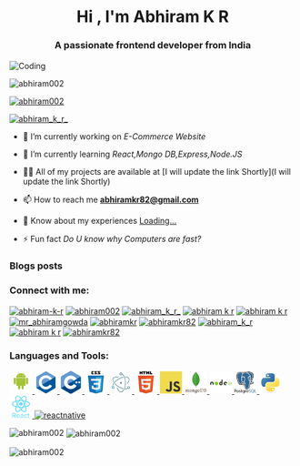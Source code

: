 <h1 align="center">Hi , I'm Abhiram K R</h1>
<h3 align="center">A passionate frontend developer from India</h3>
<img align="center" alt="Coding" width="400" src="
https://github.com/abhiram002/abhiram002/assets/109401380/2d84e87d-3ff0-468d-9ef4-996d84af64dc">
<p align="left"> <img src="https://komarev.com/ghpvc/?username=abhiram002&label=Profile%20views&color=0e75b6&style=flat" alt="abhiram002" /> </p>

<p align="left"> <a href="https://github.com/ryo-ma/github-profile-trophy"><img src="https://github-profile-trophy.vercel.app/?username=abhiram002" alt="abhiram002" /></a> </p>

<p align="left"> <a href="https://twitter.com/abhiram_k_r_" target="blank"><img src="https://img.shields.io/twitter/follow/abhiram_k_r_?logo=twitter&style=for-the-badge" alt="abhiram_k_r_" /></a> </p>

- 🔭 I’m currently working on *E-Commerce Website*

- 🌱 I’m currently learning *React,Mongo DB,Express,Node.JS*

- 👨‍💻 All of my projects are available at [I will update the link Shortly](I will update the link Shortly)

- 📫 How to reach me **abhiramkr82@gmail.com**

- 📄 Know about my experiences [Loading...](Loading...)

- ⚡ Fun fact *Do U know why Computers are fast?*

### Blogs posts
<!-- BLOG-POST-LIST:START -->
<!-- BLOG-POST-LIST:END -->

<h3 align="left">Connect with me:</h3>
<p align="left">
<a href="https://codepen.io/abhiram-k-r" target="blank"><img align="center" src="https://raw.githubusercontent.com/rahuldkjain/github-profile-readme-generator/master/src/images/icons/Social/codepen.svg" alt="abhiram-k-r" height="30" width="40" /></a>
<a href="https://dev.to/abhiram002" target="blank"><img align="center" src="https://raw.githubusercontent.com/rahuldkjain/github-profile-readme-generator/master/src/images/icons/Social/devto.svg" alt="abhiram002" height="30" width="40" /></a>
<a href="https://twitter.com/abhiram_k_r_" target="blank"><img align="center" src="https://raw.githubusercontent.com/rahuldkjain/github-profile-readme-generator/master/src/images/icons/Social/twitter.svg" alt="abhiram_k_r_" height="30" width="40" /></a>
<a href="https://linkedin.com/in/abhiram k r" target="blank"><img align="center" src="https://raw.githubusercontent.com/rahuldkjain/github-profile-readme-generator/master/src/images/icons/Social/linked-in-alt.svg" alt="abhiram k r" height="30" width="40" /></a>
<a href="https://stackoverflow.com/users/abhiram k r" target="blank"><img align="center" src="https://raw.githubusercontent.com/rahuldkjain/github-profile-readme-generator/master/src/images/icons/Social/stack-overflow.svg" alt="abhiram k r" height="30" width="40" /></a>
<a href="https://instagram.com/mr_abhiramgowda" target="blank"><img align="center" src="https://raw.githubusercontent.com/rahuldkjain/github-profile-readme-generator/master/src/images/icons/Social/instagram.svg" alt="mr_abhiramgowda" height="30" width="40" /></a>
<a href="https://www.codechef.com/users/abhiramkr" target="blank"><img align="center" src="https://cdn.jsdelivr.net/npm/simple-icons@3.1.0/icons/codechef.svg" alt="abhiramkr" height="30" width="40" /></a>
<a href="https://www.hackerrank.com/abhiramkr82" target="blank"><img align="center" src="https://raw.githubusercontent.com/rahuldkjain/github-profile-readme-generator/master/src/images/icons/Social/hackerrank.svg" alt="abhiramkr82" height="30" width="40" /></a>
<a href="https://www.leetcode.com/abhiram_k_r" target="blank"><img align="center" src="https://raw.githubusercontent.com/rahuldkjain/github-profile-readme-generator/master/src/images/icons/Social/leet-code.svg" alt="abhiram_k_r" height="30" width="40" /></a>
<a href="https://www.hackerearth.com/abhiram k r" target="blank"><img align="center" src="https://raw.githubusercontent.com/rahuldkjain/github-profile-readme-generator/master/src/images/icons/Social/hackerearth.svg" alt="abhiram k r" height="30" width="40" /></a>
<a href="https://auth.geeksforgeeks.org/user/abhiramkr82" target="blank"><img align="center" src="https://raw.githubusercontent.com/rahuldkjain/github-profile-readme-generator/master/src/images/icons/Social/geeks-for-geeks.svg" alt="abhiramkr82" height="30" width="40" /></a>
</p>

<h3 align="left">Languages and Tools:</h3>
<p align="left"> <a href="https://developer.android.com" target="_blank" rel="noreferrer"> <img src="https://raw.githubusercontent.com/devicons/devicon/master/icons/android/android-original-wordmark.svg" alt="android" width="40" height="40"/> </a> <a href="https://www.cprogramming.com/" target="_blank" rel="noreferrer"> <img src="https://raw.githubusercontent.com/devicons/devicon/master/icons/c/c-original.svg" alt="c" width="40" height="40"/> </a> <a href="https://www.w3schools.com/cpp/" target="_blank" rel="noreferrer"> <img src="https://raw.githubusercontent.com/devicons/devicon/master/icons/cplusplus/cplusplus-original.svg" alt="cplusplus" width="40" height="40"/> </a> <a href="https://www.w3schools.com/css/" target="_blank" rel="noreferrer"> <img src="https://raw.githubusercontent.com/devicons/devicon/master/icons/css3/css3-original-wordmark.svg" alt="css3" width="40" height="40"/> </a> <a href="https://www.electronjs.org" target="_blank" rel="noreferrer"> <img src="https://raw.githubusercontent.com/devicons/devicon/master/icons/electron/electron-original.svg" alt="electron" width="40" height="40"/> </a> <a href="https://www.w3.org/html/" target="_blank" rel="noreferrer"> <img src="https://raw.githubusercontent.com/devicons/devicon/master/icons/html5/html5-original-wordmark.svg" alt="html5" width="40" height="40"/> </a> <a href="https://developer.mozilla.org/en-US/docs/Web/JavaScript" target="_blank" rel="noreferrer"> <img src="https://raw.githubusercontent.com/devicons/devicon/master/icons/javascript/javascript-original.svg" alt="javascript" width="40" height="40"/> </a> <a href="https://www.mongodb.com/" target="_blank" rel="noreferrer"> <img src="https://raw.githubusercontent.com/devicons/devicon/master/icons/mongodb/mongodb-original-wordmark.svg" alt="mongodb" width="40" height="40"/> </a> <a href="https://nodejs.org" target="_blank" rel="noreferrer"> <img src="https://raw.githubusercontent.com/devicons/devicon/master/icons/nodejs/nodejs-original-wordmark.svg" alt="nodejs" width="40" height="40"/> </a> <a href="https://www.postgresql.org" target="_blank" rel="noreferrer"> <img src="https://raw.githubusercontent.com/devicons/devicon/master/icons/postgresql/postgresql-original-wordmark.svg" alt="postgresql" width="40" height="40"/> </a> <a href="https://www.python.org" target="_blank" rel="noreferrer"> <img src="https://raw.githubusercontent.com/devicons/devicon/master/icons/python/python-original.svg" alt="python" width="40" height="40"/> </a> <a href="https://reactjs.org/" target="_blank" rel="noreferrer"> <img src="https://raw.githubusercontent.com/devicons/devicon/master/icons/react/react-original-wordmark.svg" alt="react" width="40" height="40"/> </a> <a href="https://reactnative.dev/" target="_blank" rel="noreferrer"> <img src="https://reactnative.dev/img/header_logo.svg" alt="reactnative" width="40" height="40"/> </a> </p>

<p><img align="left" src="https://github-readme-stats.vercel.app/api/top-langs?username=abhiram002&show_icons=true&locale=en&layout=compact" alt="abhiram002" /></p>

<p>&nbsp;<img align="center" src="https://github-readme-stats.vercel.app/api?username=abhiram002&show_icons=true&locale=en" alt="abhiram002" /></p>

<p><img align="center" src="https://github-readme-streak-stats.herokuapp.com/?user=abhiram002&" alt="abhiram002" /></p>
